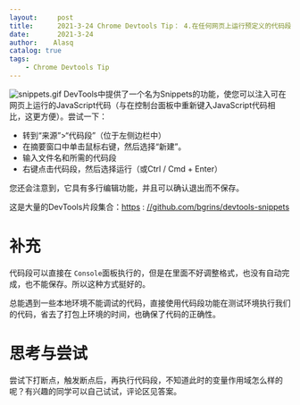 ```yaml
---
layout:     post
title:      2021-3-24 Chrome Devtools Tip： 4.在任何网页上运行预定义的代码段
date:       2021-3-24
author:    Alasq
catalog: true
tags:
    - Chrome Devtools Tip
---
```


![snippets.gif](https://upload-images.jianshu.io/upload_images/8156292-3ab1f856b9a0a89b.gif?imageMogr2/auto-orient/strip)
DevTools中提供了一个名为Snippets的功能，使您可以注入可在网页上运行的JavaScript代码（与在控制台面板中重新键入JavaScript代码相比，这更方便）。尝试一下：

*   转到“来源”>“代码段”（位于左侧边栏中）
*   在摘要窗口中单击鼠标右键，然后选择“新建”。
*   输入文件名和所需的代码段
*   右键点击代码段，然后选择运行（或Ctrl / Cmd + Enter）

您还会注意到，它具有多行编辑功能，并且可以确认退出而不保存。

这是大量的DevTools片段集合：[https](https://github.com/bgrins/devtools-snippets) : [//github.com/bgrins/devtools-snippets](https://github.com/bgrins/devtools-snippets)
# 补充
代码段可以直接在 `Console`面板执行的，但是在里面不好调整格式，也没有自动完成，也不能保存。所以这种方式挺好的。

总能遇到一些本地环境不能调试的代码，直接使用代码段功能在测试环境执行我们的代码，省去了打包上环境的时间，也确保了代码的正确性。
# 思考与尝试
尝试下打断点，触发断点后，再执行代码段，不知道此时的变量作用域怎么样的呢？有兴趣的同学可以自己试试，评论区见答案。